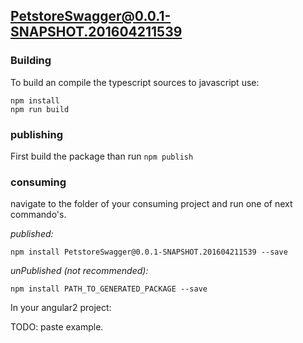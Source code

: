 ## PetstoreSwagger@0.0.1-SNAPSHOT.201604211539

### Building

To build an compile the typescript sources to javascript use:
```
npm install
npm run build
```

### publishing

First build the package than run ```npm publish```

### consuming

navigate to the folder of your consuming project and run one of next commando's.

_published:_

```
npm install PetstoreSwagger@0.0.1-SNAPSHOT.201604211539 --save
```

_unPublished (not recommended):_

```
npm install PATH_TO_GENERATED_PACKAGE --save
```

In your angular2 project:

TODO: paste example.
